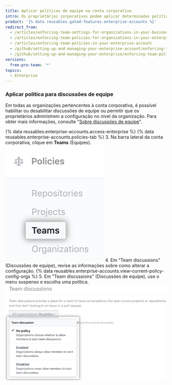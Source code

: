 ```yaml
---
title: Aplicar políticas de equipe na conta corporativa
intro: Os proprietários corporativos podem aplicar determinadas políticas de equipe para todas as organizações pertencentes a uma conta corporativa ou permitir que as políticas sejam definidas em cada organização.
product: '{% data reusables.gated-features.enterprise-accounts %}'
redirect_from:
  - /articles/enforcing-team-settings-for-organizations-in-your-business-account/
  - /articles/enforcing-team-policies-for-organizations-in-your-enterprise-account/
  - /articles/enforcing-team-policies-in-your-enterprise-account
  - /github/setting-up-and-managing-your-enterprise-account/enforcing-team-policies-in-your-enterprise-account
  - /github/setting-up-and-managing-your-enterprise/enforcing-team-policies-in-your-enterprise-account
versions:
  free-pro-team: '*'
topics:
  - Enterprise
---
```


### Aplicar política para discussões de equipe

Em todas as organizações pertencentes à conta corporativa, é possível habilitar ou desabilitar discussões de equipe ou permitir que os proprietários administrem a configuração no nível da organização. Para obter mais informações, consulte "[Sobre discussões de equipe](/organizations/collaborating-with-your-team/about-team-discussions/)".

{% data reusables.enterprise-accounts.access-enterprise %}
{% data reusables.enterprise-accounts.policies-tab %}
3. Na barra lateral da conta corporativa, clique em **Teams** (Equipes). ![Guia Teams (Equipes) na barra lateral da conta corporativa](/assets/images/help/business-accounts/settings-teams-tab.png)
4. Em "Team discussions" (Discussões de equipe), revise as informações sobre como alterar a configuração. {% data reusables.enterprise-accounts.view-current-policy-config-orgs %}
5. Em "Team discussions" (Discussões de equipe), use o menu suspenso e escolha uma política. ![Menu suspenso com opções de políticas de discussão de equipe](/assets/images/help/business-accounts/team-discussion-policy-drop-down.png)
